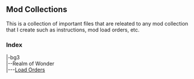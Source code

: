 ## Mod Collections
This is a collection of important files that are releated to any mod collection that I create such as instructions, mod load orders, etc.

### Index
|-bg3\
|--Realm of Wonder\
|---[Load Orders](https://github.com/callmethomastech/modcollections/tree/main/bg3/Realm%20of%20Wonder/Load%20Orders)